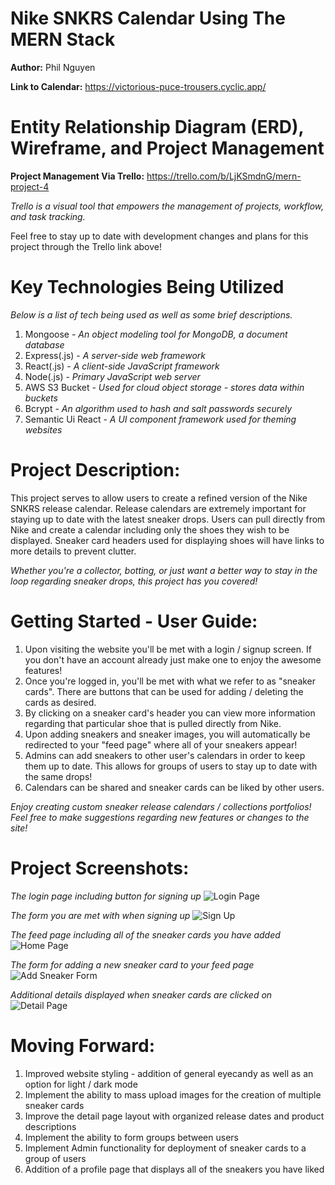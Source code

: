 # Nike SNKRS Calendar Using The MERN Stack

**Author:** Phil Nguyen

**Link to Calendar:** https://victorious-puce-trousers.cyclic.app/

# Entity Relationship Diagram (ERD), Wireframe, and Project Management 

**Project Management Via Trello:** https://trello.com/b/LjKSmdnG/mern-project-4

*Trello is a visual tool that empowers the management of projects, workflow, and task tracking.*

Feel free to stay up to date with development changes and plans for this project through the Trello link above!

# Key Technologies Being Utilized

*Below is a list of tech being used as well as some brief descriptions.*

1. Mongoose - *An object modeling tool for MongoDB, a document database*
2. Express(.js) - *A server-side web framework*
3. React(.js) - *A client-side JavaScript framework*
4. Node(.js) - *Primary JavaScript web server*
5. AWS S3 Bucket - *Used for cloud object storage - stores data within buckets*
6. Bcrypt - *An algorithm used to hash and salt passwords securely*
7. Semantic Ui React - *A UI component framework used for theming websites*

# Project Description:

This project serves to allow users to create a refined version of the Nike SNKRS release calendar.
Release calendars are extremely important for staying up to date with the latest sneaker drops.
Users can pull directly from Nike and create a calendar including only the shoes they wish to be displayed.
Sneaker card headers used for displaying shoes will have links to more details to prevent clutter.

*Whether you're a collector, botting, or just want a better way to stay in the loop regarding sneaker drops, this project has you covered!*

# Getting Started - User Guide:

1. Upon visiting the website you'll be met with a login / signup screen. If you don't have an account already just make one to enjoy the awesome features!
2. Once you're logged in, you'll be met with what we refer to as "sneaker cards". There are buttons that can be used for adding / deleting the cards as desired. 
3. By clicking on a sneaker card's header you can view more information regarding that particular shoe that is pulled directly from Nike.
4. Upon adding sneakers and sneaker images, you will automatically be redirected to your "feed page" where all of your sneakers appear!
5. Admins can add sneakers to other user's calendars in order to keep them up to date. This allows for groups of users to stay up to date with the same drops!
6. Calendars can be shared and sneaker cards can be liked by other users.

*Enjoy creating custom sneaker release calendars / collections portfolios! Feel free to make suggestions regarding new features or changes to the site!*

# Project Screenshots:

*The login page including button for signing up*
![Login Page](https://imgur.com/qEGkjyT.png)

*The form you are met with when signing up*
![Sign Up](https://imgur.com/mWNMVKf.png)

*The feed page including all of the sneaker cards you have added*
![Home Page](https://i.imgur.com/OMNUpQ1.png)

*The form for adding a new sneaker card to your feed page*
![Add Sneaker Form](https://imgur.com/tq6LvJV.png)

*Additional details displayed when sneaker cards are clicked on*
![Detail Page](https://i.imgur.com/Dus5cda.png)

# Moving Forward:

1. Improved website styling - addition of general eyecandy as well as an option for light / dark mode
2. Implement the ability to mass upload images for the creation of multiple sneaker cards
3. Improve the detail page layout with organized release dates and product descriptions 
4. Implement the ability to form groups between users
5. Implement Admin functionality for deployment of sneaker cards to a group of users
6. Addition of a profile page that displays all of the sneakers you have liked
